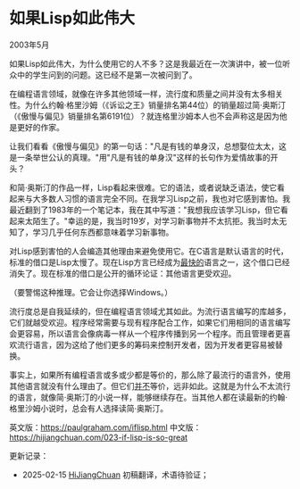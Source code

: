 



# 如果Lisp如此伟大

2003年5月

如果Lisp如此伟大，为什么使用它的人不多？这是我最近在一次演讲中，被一位听众中的学生问到的问题。这已经不是第一次被问到了。

在编程语言领域，就像在许多其他领域一样，流行度和质量之间并没有太多相关性。为什么约翰·格里沙姆（《诉讼之王》销量排名第44位）的销量超过简·奥斯汀（《傲慢与偏见》销量排名第6191位）？就连格里沙姆本人也不会声称这是因为他是更好的作家。

让我们看看《傲慢与偏见》的第一句话："凡是有钱的单身汉，总想娶位太太，这是一条举世公认的真理。"用"凡是有钱的单身汉"这样的长句作为爱情故事的开头？

和简·奥斯汀的作品一样，Lisp看起来很难。它的语法，或者说缺乏语法，使它看起来与大多数人习惯的语言完全不同。在我学习Lisp之前，我也对它感到害怕。我最近翻到了1983年的一个笔记本，我在其中写道："我想我应该学习Lisp，但它看起来太陌生了。"幸运的是，我当时19岁，对学习新事物并不太抗拒。我当时太无知了，学习几乎任何东西都意味着学习新事物。

对Lisp感到害怕的人会编造其他理由来避免使用它。在C语言是默认语言的时代，标准的借口是Lisp太慢了。现在Lisp方言已经成为[最快的](http://shootout.alioth.debian.org/benchmark.php?test=nestedloop&lang=all&sort=cpu)语言之一，这个借口已经消失了。现在标准的借口是公开的循环论证：其他语言更受欢迎。

（要警惕这种推理。它会让你选择Windows。）

流行度总是自我延续的，但在编程语言领域尤其如此。为流行语言编写的库越多，它们就越受欢迎。程序经常需要与现有程序配合工作，如果它们用相同的语言编写会更容易，所以语言会像病毒一样从一个程序传播到另一个程序。而且管理者更喜欢流行语言，因为这给了他们更多的筹码来控制开发者，因为开发者更容易被替换。

事实上，如果所有编程语言或多或少都是等价的，那么除了最流行的语言外，使用其他语言就没有什么理由了。但它们[并不](https://hijiangchuan.com/paulgraham/017-Revenge-of-the-Nerds)等价，远非如此。这就是为什么不太流行的语言，就像简·奥斯汀的小说一样，能够继续存在。当其他人都在读最新的约翰·格里沙姆小说时，总会有人选择读简·奥斯汀。

英文版：https://paulgraham.com/iflisp.html
中文版：https://hijiangchuan.com/023-if-lisp-is-so-great

更新记录：
- 2025-02-15 [HiJiangChuan](https://hijiangchuan.com) 初稿翻译，术语待验证；
